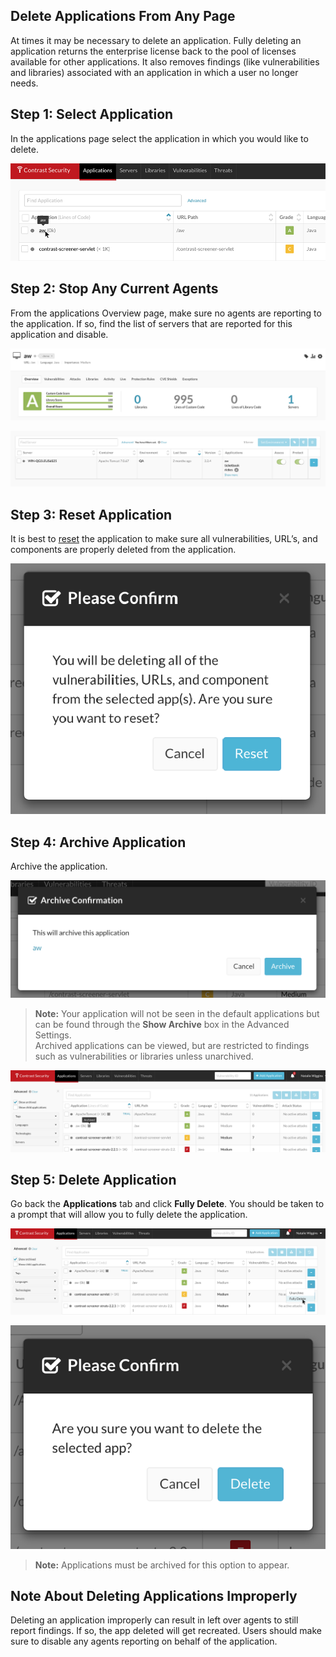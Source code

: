 <!--
title: "Deleting An Application"
description: "Instructions on how to delete an application"
tags: "TeamServer application deleting"
-->

## Delete Applications From Any Page
At times it may be necessary to delete an application. Fully deleting an application returns the enterprise license back to the pool of licenses available for other applications. It also removes findings (like vulnerabilities and libraries) associated with an application in which a user no longer needs.


## Step 1: Select Application

In the applications page select the application in which you would like to delete. 

<a href="assets/images/Deleting_App_01.png" rel="lightbox" title="Selecting An Application through the tab"><img class="thumbnail" src="assets/images/Deleting_App_01.png"/></a>


## Step 2: Stop Any Current Agents

From the applications Overview page, make sure no agents are reporting to the application. If so, find the list of servers that are reported for this application and disable.

<a href="assets/images/Deleting_App_02.png" rel="lightbox" title="Application Overview"><img class="thumbnail" src="assets/images/Deleting_App_02.png"/></a>

<a href="assets/images/Deleting_App_03.png" rel="lightbox" title="Selecting An Application through the tab"><img class="thumbnail" src="assets/images/Deleting_App_03.png"/></a>


## Step 3: Reset Application

It is best to [reset](user_tsguideapp.html#manage) the application to make sure all vulnerabilities, URL’s, and components are properly deleted from the application.

<a href="assets/images/Deleting_App_04.png" rel="lightbox" title="Reset Application Dialogue Box"><img class="thumbnail" src="assets/images/Deleting_App_04.png"/></a>


## Step 4: Archive Application

Archive the application.

<a href="assets/images/Deleting_App_06.png" rel="lightbox" title="Archive Dialogue Confirmation"><img class="thumbnail" src="assets/images/Deleting_App_06.png"/></a>

>**Note:** Your application will not be seen in the default applications but can be found through the **Show Archive** box in the Advanced Settings. <br> Archived applications can be viewed, but are restricted to findings such as vulnerabilities or libraries unless unarchived.

<a href="assets/images/Deleting_App_05.png" rel="lightbox" title="<q>Application List for Show Archived</q>"><img class="thumbnail" src="assets/images/Deleting_App_05.png"/></a>


## Step 5: Delete Application

Go back the **Applications** tab and click **Fully Delete**. You should be taken to a prompt that will allow you to fully delete the application.

<a href="assets/images/Deleting_App_07.png" rel="lightbox" title="Action button for fully deleting an Application"><img class="thumbnail" src="assets/images/Deleting_App_07.png"/></a>

<a href="assets/images/Deleting_App_08.png" rel="lightbox" title="Dialogue for deleting an application"><img class="thumbnail" src="assets/images/Deleting_App_08.png"/></a>


>**Note:** Applications must be archived for this option to appear.  


## Note About Deleting Applications Improperly
Deleting an application improperly can result in left over agents to still report findings. If so, the app deleted will get recreated. Users should make sure to disable any agents reporting on behalf of the application.
